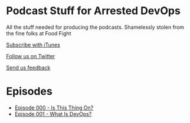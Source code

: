 Podcast Stuff for Arrested DevOps
=======

All the stuff needed for producing the podcasts. Shamelessly stolen from the fine folks at Food Fight


[Subscribe with iTunes](https://itunes.apple.com/us/podcast/arrested-devops/id773888088?mt=2)

[Follow us on Twitter](https://twitter.com/#!/arresteddevops)

[Send us feedback](mailto:show@arresteddevops.org)

Episodes
=================

* [Episode 000 - Is This Thing On?](http://arresteddevops.com/2013/12/04/episode-000-is-this-thing-on/)
* [Episode 001 - What Is DevOps?](http://arresteddevops.com/2013/12/05/episode-001-what-is-devops/)
